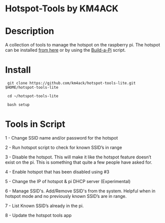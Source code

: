 # Hotspot-Tools by KM4ACK

# Description

A collection of tools to manage the hotspot on the raspberry pi.
The hotspot can be installed [from here](https://youtu.be/qMT-0mz1lkI)
or by using the [Build-a-Pi](https://github.com/km4ack/pi-build) script.

# Install

     git clone https://github.com/km4ack/hotspot-tools-lite.git $HOME/hotspot-tools-lite 

     cd ~/hotspot-tools-lite

     bash setup

# Tools in Script

1 - Change SSID name and/or password for the hotspot 

2 - Run hotspot script to check for known SSID’s in range

3 - Disable the hotspot. This will make it like the hotspot feature doesn’t exist on the pi. This is something that quite a few people have asked for.

4 - Enable hotspot that has been disabled using #3

5 - Change the IP of hotspot & pi DHCP server (Experimental)

6 - Manage SSID's. Add/Remove SSID's from the system. Helpful when in hotspot mode and no previously known SSID’s are in range.

7 - List Known SSID’s already in the pi.

8 - Update the hotspot tools app

